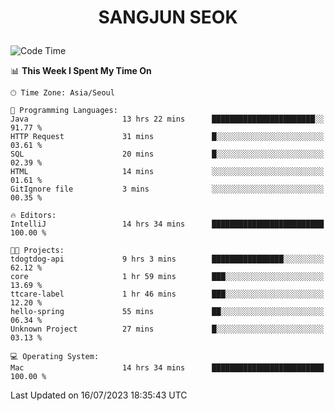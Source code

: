 <h1>
 <p align="center">
   SANGJUN SEOK
 </p>
</h1>

<!--START_SECTION:waka-->
![Code Time](http://img.shields.io/badge/Code%20Time-2%2C687%20hrs%202%20mins-blue)

📊 **This Week I Spent My Time On** 

```text
🕑︎ Time Zone: Asia/Seoul

💬 Programming Languages: 
Java                     13 hrs 22 mins      ███████████████████████░░   91.77 % 
HTTP Request             31 mins             █░░░░░░░░░░░░░░░░░░░░░░░░   03.61 % 
SQL                      20 mins             █░░░░░░░░░░░░░░░░░░░░░░░░   02.39 % 
HTML                     14 mins             ░░░░░░░░░░░░░░░░░░░░░░░░░   01.61 % 
GitIgnore file           3 mins              ░░░░░░░░░░░░░░░░░░░░░░░░░   00.35 % 

🔥 Editors: 
IntelliJ                 14 hrs 34 mins      █████████████████████████   100.00 % 

🐱‍💻 Projects: 
tdogtdog-api             9 hrs 3 mins        ████████████████░░░░░░░░░   62.12 % 
core                     1 hr 59 mins        ███░░░░░░░░░░░░░░░░░░░░░░   13.69 % 
ttcare-label             1 hr 46 mins        ███░░░░░░░░░░░░░░░░░░░░░░   12.20 % 
hello-spring             55 mins             ██░░░░░░░░░░░░░░░░░░░░░░░   06.34 % 
Unknown Project          27 mins             █░░░░░░░░░░░░░░░░░░░░░░░░   03.13 % 

💻 Operating System: 
Mac                      14 hrs 34 mins      █████████████████████████   100.00 % 
```


 Last Updated on 16/07/2023 18:35:43 UTC
<!--END_SECTION:waka-->
